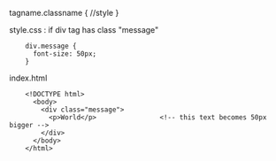 tagname.classname { //style }


style.css : if div tag has class "message"

        div.message {
          font-size: 50px;
        }



index.html

        <!DOCTYPE html>
          <body>
            <div class="message">
              <p>World</p>                <!-- this text becomes 50px bigger -->
            </div>
          </body>
        </html>
